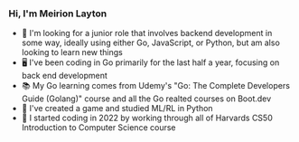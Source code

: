 ### Hi, I'm Meirion Layton

- 🤝 I'm looking for a junior role that involves backend development in some way, ideally using either Go, JavaScript, or Python, but am also looking to learn new things
- 🖥️ I've been coding in Go primarily for the last half a year, focusing on back end development
- 📚 My Go learning comes from Udemy's "Go: The Complete Developers Guide (Golang)" course and all the Go realted courses on Boot.dev
- 🐍 I've created a game and studied ML/RL in Python
- 📑 I started coding in 2022 by working through all of Harvards CS50 Introduction to Computer Science course
